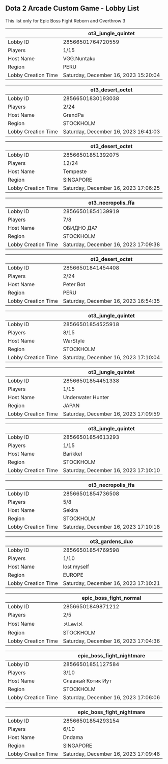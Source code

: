 ## Dota 2 Arcade Custom Game - Lobby List

This list only for Epic Boss Fight Reborn and Overthrow 3

|  | ot3_jungle_quintet |
| ------ | ------ |
| Lobby ID | 28566501764720559 |
| Players | 1/15 |
| Host Name | VGG.Nuntaku |
| Region | PERU |
| Lobby Creation Time | Saturday, December 16, 2023 15:20:04 |


|  | ot3_desert_octet |
| ------ | ------ |
| Lobby ID | 28566501830193038 |
| Players | 2/24 |
| Host Name | GrandPa |
| Region | STOCKHOLM |
| Lobby Creation Time | Saturday, December 16, 2023 16:41:03 |


|  | ot3_desert_octet |
| ------ | ------ |
| Lobby ID | 28566501851392075 |
| Players | 12/24 |
| Host Name | Tempeste |
| Region | SINGAPORE |
| Lobby Creation Time | Saturday, December 16, 2023 17:06:25 |


|  | ot3_necropolis_ffa |
| ------ | ------ |
| Lobby ID | 28566501854139919 |
| Players | 7/8 |
| Host Name | ОБИДНО ДА? |
| Region | STOCKHOLM |
| Lobby Creation Time | Saturday, December 16, 2023 17:09:38 |


|  | ot3_desert_octet |
| ------ | ------ |
| Lobby ID | 28566501841454408 |
| Players | 2/24 |
| Host Name | Peter Bot |
| Region | PERU |
| Lobby Creation Time | Saturday, December 16, 2023 16:54:35 |


|  | ot3_jungle_quintet |
| ------ | ------ |
| Lobby ID | 28566501854525918 |
| Players | 8/15 |
| Host Name | WarStyle |
| Region | STOCKHOLM |
| Lobby Creation Time | Saturday, December 16, 2023 17:10:04 |


|  | ot3_jungle_quintet |
| ------ | ------ |
| Lobby ID | 28566501854451338 |
| Players | 1/15 |
| Host Name | Underwater Hunter |
| Region | JAPAN |
| Lobby Creation Time | Saturday, December 16, 2023 17:09:59 |


|  | ot3_jungle_quintet |
| ------ | ------ |
| Lobby ID | 28566501854613293 |
| Players | 1/15 |
| Host Name | Barikkel |
| Region | STOCKHOLM |
| Lobby Creation Time | Saturday, December 16, 2023 17:10:10 |


|  | ot3_necropolis_ffa |
| ------ | ------ |
| Lobby ID | 28566501854736508 |
| Players | 5/8 |
| Host Name | Sekira |
| Region | STOCKHOLM |
| Lobby Creation Time | Saturday, December 16, 2023 17:10:18 |


|  | ot3_gardens_duo |
| ------ | ------ |
| Lobby ID | 28566501854769598 |
| Players | 1/10 |
| Host Name | lost myself |
| Region | EUROPE |
| Lobby Creation Time | Saturday, December 16, 2023 17:10:21 |


|  | epic_boss_fight_normal |
| ------ | ------ |
| Lobby ID | 28566501849871212 |
| Players | 2/5 |
| Host Name | メLeviメ |
| Region | STOCKHOLM |
| Lobby Creation Time | Saturday, December 16, 2023 17:04:36 |


|  | epic_boss_fight_nightmare |
| ------ | ------ |
| Lobby ID | 28566501851127584 |
| Players | 3/10 |
| Host Name | Славный Котик Иут |
| Region | STOCKHOLM |
| Lobby Creation Time | Saturday, December 16, 2023 17:06:06 |


|  | epic_boss_fight_nightmare |
| ------ | ------ |
| Lobby ID | 28566501854293154 |
| Players | 6/10 |
| Host Name | Dndama |
| Region | SINGAPORE |
| Lobby Creation Time | Saturday, December 16, 2023 17:09:48 |


